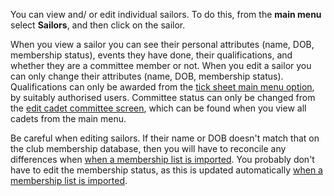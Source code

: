 You can view and/ or edit individual sailors. To do this, from the **main menu** select **Sailors**, and then click on the sailor.

When you view a sailor you can see their personal attributes (name, DOB, membership status), events they have done, their qualifications, and whether they are a committee member or not. When you edit a sailor you can only change their attributes (name, DOB, membership status). Qualifications can only be awarded from the [tick sheet main menu option](ticksheets_help.md), by suitably authorised users. Committee status can only be changed from the [edit cadet committee screen](cadet_committee_help.md), which can be found when you view all cadets from the main menu.

Be careful when editing sailors. If their name or DOB doesn't match that on the club membership database, then you will have to reconcile any differences when [when a membership list is imported](import_membership_list_help.md). You probably don't have to edit the membership status, as this is updated automatically [when a membership list is imported](import_membership_list_help.md). 
